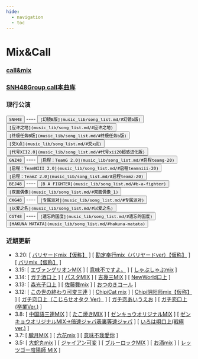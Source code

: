 ```yaml
---
hide:
  - navigation
  - toc
---
```


# Mix&Call

### [call&mix](mix/mix.md)

### [SNH48Group call本曲库](music_lib/song_list.md)

### 现行公演
<div class="mdx-switch" markdown>
<button data-md-color-group="SNH48"><code>SNH48</code></button> ----
<button data-md-color-team="SNH48TeamSII"><code>[幻镜B版](music_lib/song_list.md/#幻镜b版)</code></button>
<button data-md-color-team="SNH48TeamNII"><code>[应许之地](music_lib/song_list.md/#应许之地)</code></button>
<button data-md-color-team="SNH48TeamHII"><code>[终极任务B版](music_lib/song_list.md/#终极任务b版)</code></button>
<button data-md-color-team="SNH48TeamX"><code>[交X点](music_lib/song_list.md/#交x点)</code></button>
<button data-md-color-team="Kenkyuusei"><code>[代号XII2.0](music_lib/song_list.md/#代号xii20超感进化版)</code></button>
</div>
<div class="mdx-switch" markdown>
<button data-md-color-group="GNZ48"><code>GNZ48</code></button> ----
<button data-md-color-team="GNZ48TeamG"><code>[启程：TeamG 2.0](music_lib/song_list.md/#启程teamg-20)</code></button>
<button data-md-color-team="GNZ48TeamNIII"><code>[启程：TeamNIII 2.0](music_lib/song_list.md/#启程teamniii-20)</code></button>
<button data-md-color-team="GNZ48TeamZ"><code>[启程：TeamZ 2.0](music_lib/song_list.md/#启程teamz-20)</code></button>
</div>
<div class="mdx-switch" markdown>
<button data-md-color-group="BEJ48"><code>BEJ48</code></button> ----
<button data-md-color-team="BEJ48TeamB"><code>[B A FIGHTER](music_lib/song_list.md/#b-a-fighter)</code></button>
<button data-md-color-team="BEJ48TeamE"><code>[双面偶像](music_lib/song_list.md/#双面偶像_1)</code></button>
</div>
<div class="mdx-switch" markdown>
<button data-md-color-group="CKG48"><code>CKG48</code></button> ----
<button data-md-color-team="CKG48TeamC"><code>[专属派对](music_lib/song_list.md/#专属派对)</code></button>
<button data-md-color-team="CKG48TeamK"><code>[以爱之名](music_lib/song_list.md/#以爱之名)</code></button>
</div>
<div class="mdx-switch" markdown>
<button data-md-color-group="CGT48"><code>CGT48</code></button> ----
<button data-md-color-team="CGT48TeamCII"><code>[遗忘的国度](music_lib/song_list.md/#遗忘的国度)</code></button>
<button data-md-color-team="CGT48TeamGII"><code>[HAKUNA MATATA](music_lib/song_list.md/#hakuna-matata)</code></button>
</div>

### 近期更新

[//]: # (请使用相对路径跳转至对应页面)

- 3.20: [ [バリヤードmix【仮称】](mix/mix.md/#バリヤードmix仮称) ] [ [勘定奉行mix（バリヤードver）【仮称】](mix/mix.md/#勘定奉行mixバリヤードver仮称) ] [ [バリmix【仮称】](mix/mix.md/#バリmix仮称) ]
- 3.15: [ [エヴァンゲリオンMIX](mix/mix.md/#新世纪福音战士mix--エヴァンゲリオンmix-) ] [ [意味不ですよ。](mix/mix.md/#意味不ですよ) ] [ [しゃぶしゃぶmix](mix/mix.md/#涮锅mix--しゃぶしゃぶmix-) ]
- 3.14: [ [ガチ酒口上](mix/mix.md/#ガチ酒口上) ] [ [パスタMIX](mix/mix.md/#意大利面mix--pasta-mix---パスタmix-) ] [ [吉幾三MIX](mix/mix.md/#吉幾三mix) ] [ [NewWorld口上](mix/mix.md/#newworld口上) ]
- 3.13: [ [森光子口上](mix/mix.md/#森光子口上) ] [ [佐藤舞mix](mix/mix.md/#佐藤舞mix) ] [ [おつのきコール](mix/mix.md/#おつのきコール) ]
- 3.12: [ [この世の終わり可変三連](mix/mix.md/#この世の終わり可変三連) ] [ [ChipiCat mix](mix/mix.md/#chipicat-mix) ] [ [Chipi阴阳师mix【仮称】](mix/mix.md/#chipi阴阳师mix仮称) ] [ [ガチ恋口上（こじらせオタク Ver）](mix/mix.md/#ガチ恋口上こじらせオタク-ver) ] [ [ガチ恋あいうえお](mix/mix.md/#ガチ恋あいうえお) ] [ [ガチ恋口上(卒業Ver.)](mix/mix.md/#ガチ恋口上卒業ver) ]
- 3.8: [ [中国語三連MIX](mix/mix.md/#中文三连--中国語三連mix-) ] [ [たこ焼きMIX](mix/mix.md/#章鱼烧mix--たこ焼きmix-) ] [ [ゼンキョウオリジナルMIX](mix/mix.md/#ゼンキョウオリジナルmix) ] [ [ゼンキョウオリジナルMIX→倍速ジャパ表裏等速ジャパ](mix/mix.md/#ゼンキョウオリジナルmix倍速ジャパ表裏等速ジャパ) ] [ [いろは唄口上(戦極ver.)](mix/mix.md/#いろは唄口上戦極ver) ]
- 3.7: [ [朧月MIX](mix/mix.md/#胧月mix--朧月mix-) ] [ [六花mix](mix/mix.md/#六花mix--むつのはな-mix-) ] [ [意味不我愛你](mix/mix.md/#意味不我愛你) ]
- 3.5: [ [大蛇丸mix](mix/mix.md/#大蛇丸mix) ] [ [ジャイアン可変](mix/mix.md/#胖虎可变三连--ジャイアン可変-) ] [ [ブルーロックMIX](mix/mix.md/#blue-lock可变三连--ブルーロックmix-) ] [ [お酒mix](mix/mix.md/#清酒mix--お酒mix-) ] [ [レッツゴー陰陽師 MIX](mix/mix.md/#阴阳师mix--レッツゴー陰陽師-mix-) ]